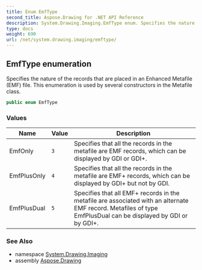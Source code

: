 ```yaml
---
title: Enum EmfType
second_title: Aspose.Drawing for .NET API Reference
description: System.Drawing.Imaging.EmfType enum. Specifies the nature of the records that are placed in an Enhanced Metafile EMF file. This enumeration is used by several constructors in the Metafile class
type: docs
weight: 690
url: /net/system.drawing.imaging/emftype/
---
```

## EmfType enumeration

Specifies the nature of the records that are placed in an Enhanced Metafile (EMF) file. This enumeration is used by several constructors in the Metafile class.

```csharp
public enum EmfType
```

### Values

| Name | Value | Description |
| --- | --- | --- |
| EmfOnly | `3` | Specifies that all the records in the metafile are EMF records, which can be displayed by GDI or GDI+. |
| EmfPlusOnly | `4` | Specifies that all the records in the metafile are EMF+ records, which can be displayed by GDI+ but not by GDI. |
| EmfPlusDual | `5` | Specifies that all EMF+ records in the metafile are associated with an alternate EMF record. Metafiles of type EmfPlusDual can be displayed by GDI or by GDI+. |

### See Also

* namespace [System.Drawing.Imaging](../../system.drawing.imaging/)
* assembly [Aspose.Drawing](../../)



